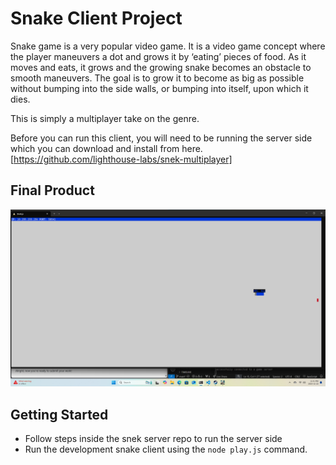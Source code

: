 # Snake Client Project

Snake game is a very popular video game. It is a video game concept where the player maneuvers a dot and grows it by ‘eating’ pieces of food. As it moves and eats, it grows and the growing snake becomes an obstacle to smooth maneuvers. The goal is to grow it to become as big as possible without bumping into the side walls, or bumping into itself, upon which it dies.

This is simply a multiplayer take on the genre.

Before you can run this client, you will need to be running the server side which you can download and install from here. [https://github.com/lighthouse-labs/snek-multiplayer]

## Final Product

!["The opening screen"](./screenshot1.png?raw=true)



## Getting Started

- Follow steps inside the snek server repo to run the server side
- Run the development snake client using the `node play.js` command.